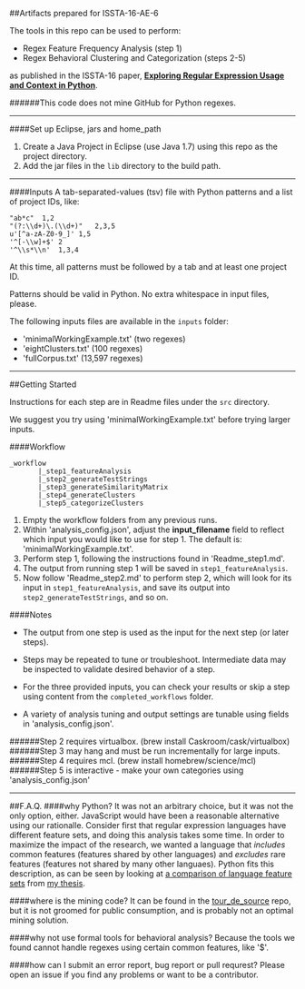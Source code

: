 ##Artifacts prepared for ISSTA-16-AE-6

The tools in this repo can be used to perform:

- Regex Feature Frequency Analysis (step 1)
- Regex Behavioral Clustering and Categorization (steps 2-5)


as published in the ISSTA-16 paper, [**Exploring Regular Expression Usage and Context in Python**](https://github.com/softwarekitty/ISSTA-16-AE-6Artifacts/blob/master/pdf/comingSoon.pdf).

######This code does not mine GitHub for Python regexes.

-----

####Set up Eclipse, jars and home_path


1. Create a Java Project in Eclipse (use Java 1.7) using this repo as the project directory.
2. Add the jar files in the `lib` directory to the build path.

___

####Inputs
A tab-separated-values (tsv) file with Python patterns and a list of project IDs, like:

```
"ab*c"  1,2
"(?:\\d+)\.(\\d+)"   2,3,5
u'[^a-zA-Z0-9_]' 1,5
'^[-\\w]+$' 2
'^\\s*\\n'  1,3,4
```

At this time, all patterns must be followed by a tab and at least one project ID.

Patterns should be valid in Python.  No extra whitespace in input files, please.

The following inputs files are available in the `inputs` folder:

- 'minimalWorkingExample.txt' (two regexes)
- 'eightClusters.txt' (100 regexes)
- 'fullCorpus.txt' (13,597 regexes)

-----

##Getting Started

Instructions for each step are in Readme files under the `src` directory.

We suggest you try using 'minimalWorkingExample.txt' before trying larger inputs.

####Workflow

```
_workflow
       |_step1_featureAnalysis
       |_step2_generateTestStrings
       |_step3_generateSimilarityMatrix
       |_step4_generateClusters
       |_step5_categorizeClusters
```

1. Empty the workflow folders from any previous runs.
2. Within 'analysis_config.json', adjust the **input_filename** field to reflect which input you would like to use for step 1.  The default is: 'minimalWorkingExample.txt'.
3. Perform step 1, following the instructions found in 'Readme_step1.md'.
4. The output from running step 1 will be saved in `step1_featureAnalysis`.
5. Now follow 'Readme_step2.md' to perform step 2, which will look for its input in `step1_featureAnalysis`, and save its output into `step2_generateTestStrings`, and so on.

####Notes

- The output from one step is used as the input for the next step (or later steps).

- Steps may be repeated to tune or troubleshoot.  Intermediate data may be inspected to validate desired behavior of a step.

- For the three provided inputs, you can check your results or skip a step using content from the `completed_workflows` folder.

- A variety of analysis tuning and output settings are tunable using fields in 'analysis_config.json'.

######Step 2 requires virtualbox. (brew install Caskroom/cask/virtualbox)
######Step 3 may hang and must be run incrementally for large inputs.
######Step 4 requires mcl. (brew install homebrew/science/mcl)
######Step 5 is interactive - make your own categories using 'analysis_config.json'

_____


##F.A.Q.
####why Python?
It was not an arbitrary choice, but it was not the only option, either.  JavaScript would have been a reasonable alternative using our rationalle.  Consider first that regular expression languages have different feature sets, and doing this analysis takes some time.  In order to maximize the impact of the research, we wanted a language that *includes* common features (features shared by other languages) and *excludes* rare features (features not shared by many other languaes).  Python fits this description, as can be seen by looking at [a comparison of language feature sets](https://github.com/softwarekitty/ISSTA-16-AE-6Artifacts/pdf/blob/master/languageTables.pdf) from [my thesis](https://github.com/softwarekitty/ISSTA-16-AE-6Artifacts/pdf/blob/master/thesis.pdf).

####where is the mining code?
It can be found in the [tour_de_source](https://github.com/softwarekitty/tour_de_source) repo, but it is not groomed for public consumption, and is probably not an optimal mining solution.

####why not use formal tools for behavioral analysis?
Because the tools we found cannot handle regexes using certain common features, like '$'.

####how can I submit an error report, bug report or pull requrest?
Please open an issue if you find any problems or want to be a contributor.


